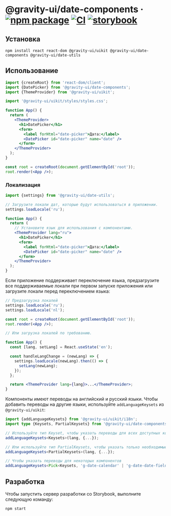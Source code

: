 # @gravity-ui/date-components · [![npm package](https://img.shields.io/npm/v/@gravity-ui/date-components)](https://www.npmjs.com/package/@gravity-ui/date-components) [![CI](https://img.shields.io/github/actions/workflow/status/gravity-ui/date-components/.github/workflows/ci.yml?label=CI&logo=github)](https://github.com/gravity-ui/date-components/actions/workflows/ci.yml?query=branch:main) [![storybook](https://img.shields.io/badge/Storybook-deployed-ff4685)](https://preview.gravity-ui.com/date-components/)

## Установка

```shell
npm install react react-dom @gravity-ui/uikit @gravity-ui/date-components @gravity-ui/date-utils
```

## Использование

```jsx
import {createRoot} from 'react-dom/client';
import {DatePicker} from '@gravity-ui/date-components';
import {ThemeProvider} from '@gravity-ui/uikit';

import '@gravity-ui/uikit/styles/styles.css';

function App() {
  return (
    <ThemeProvider>
      <h1>DatePicker</h1>
      <form>
        <label forHtml="date-picker">Дата:</label>
        <DatePicker id="date-picker" name="date" />
      </form>
    </ThemeProvider>
  );
}

const root = createRoot(document.getElementById('root'));
root.render(<App />);
```

### Локализация

```jsx
import {settings} from '@gravity-ui/date-utils';

// Загрузите локали дат, которые будут использоваться в приложении.
settings.loadLocale('ru');

function App() {
  return (
    // Установите язык для использования с компонентами.
    <ThemeProvider lang="ru">
      <h1>DatePicker</h1>
      <form>
        <label forHtml="date-picker">Дата:</label>
        <DatePicker id="date-picker" name="date" />
      </form>
    </ThemeProvider>
  );
}
```

Если приложение поддерживает переключение языка, предзагрузите все поддерживаемые локали при первом запуске приложения или загрузите локали перед переключением языка:

```jsx
// Предзагрузка локалей
settings.loadLocale('ru');
settings.loadLocale('nl');

const root = createRoot(document.getElementById('root'));
root.render(<App />);

// Или загрузка локалей по требованию.

function App() {
  const [lang, setLang] = React.useState('en');

  const handleLangChange = (newLang) => {
    settings.loadLocale(newLang).then(() => {
      setLang(newLang);
    });
  };

  return <ThemeProvider lang={lang}>...</ThemeProvider>;
}
```

Компоненты имеют переводы на английский и русский языки. Чтобы добавить переводы на другие языки, используйте `addLanguageKeysets` из `@gravity-ui/uikit`:

```ts
import {addLanguageKeysets} from '@gravity-ui/uikit/i18n';
import type {Keysets, PartialKeysets} from '@gravity-ui/date-components';

// Используйте тип Keyset, чтобы указать переводы для всех доступных компонентов
addLanguageKeysets<Keysets>(lang, {...});

// Или используйте тип PartialKeysets, чтобы указать только необходимые
addLanguageKeysets<PartialKeysets>(lang, {...});

// Чтобы указать переводы для некоторых компонентов
addLanguageKeysets<Pick<Keysets, 'g-date-calendar' | 'g-date-date-field' | 'g-date-date-picker'>>(lang, {...});
```

## Разработка

Чтобы запустить сервер разработки со Storybook, выполните следующую команду:

```shell
npm start
```